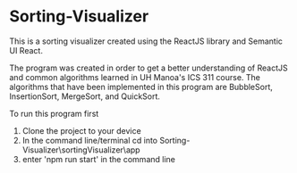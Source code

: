 # Sorting-Visualizer
This is a sorting visualizer created using the ReactJS library and Semantic UI React.

The program was created in order to get a better understanding of ReactJS and common algorithms learned in UH Manoa's ICS 311 course.
The algorithms that have been implemented in this program are BubbleSort, InsertionSort, MergeSort, and QuickSort. 

To run this program first
  1. Clone the project to your device 
  2. In the command line/terminal cd into Sorting-Visualizer\sortingVisualizer\app
  3. enter 'npm run start' in the command line


